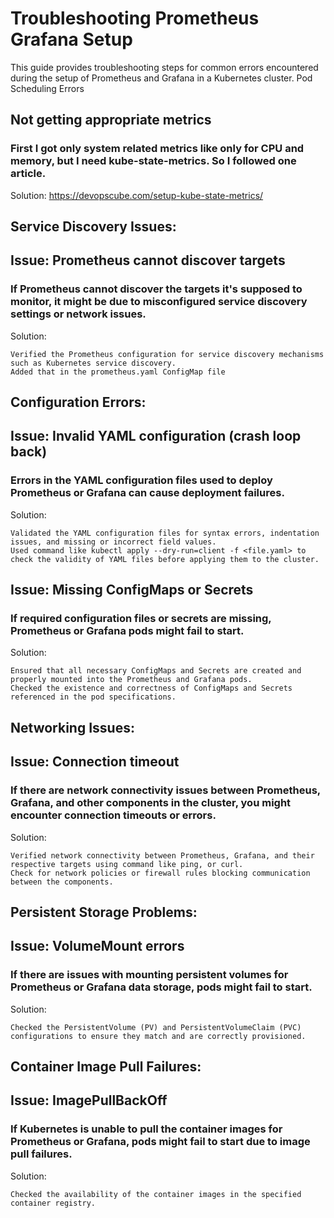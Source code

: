 # Troubleshooting Prometheus Grafana Setup

This guide provides troubleshooting steps for common errors encountered during the setup of Prometheus and Grafana in a Kubernetes cluster.
Pod Scheduling Errors

## Not getting appropriate metrics
### First I got only system related metrics like only for CPU and memory, but I need kube-state-metrics. So I followed one article.

Solution: 
    https://devopscube.com/setup-kube-state-metrics/


## Service Discovery Issues:
## Issue: Prometheus cannot discover targets

### If Prometheus cannot discover the targets it's supposed to monitor, it might be due to misconfigured service discovery settings or network issues.

Solution:

    Verified the Prometheus configuration for service discovery mechanisms such as Kubernetes service discovery.
    Added that in the prometheus.yaml ConfigMap file   
    
## Configuration Errors:
## Issue: Invalid YAML configuration (crash loop back)

### Errors in the YAML configuration files used to deploy Prometheus or Grafana can cause deployment failures.

Solution:

    Validated the YAML configuration files for syntax errors, indentation issues, and missing or incorrect field values.
    Used command like kubectl apply --dry-run=client -f <file.yaml> to check the validity of YAML files before applying them to the cluster.

## Issue: Missing ConfigMaps or Secrets

### If required configuration files or secrets are missing, Prometheus or Grafana pods might fail to start.  

Solution:

    Ensured that all necessary ConfigMaps and Secrets are created and properly mounted into the Prometheus and Grafana pods.
    Checked the existence and correctness of ConfigMaps and Secrets referenced in the pod specifications.

## Networking Issues:
## Issue: Connection timeout

### If there are network connectivity issues between Prometheus, Grafana, and other components in the cluster, you might encounter connection timeouts or errors.

Solution:

    Verified network connectivity between Prometheus, Grafana, and their respective targets using command like ping, or curl.
    Check for network policies or firewall rules blocking communication between the components.
    
## Persistent Storage Problems:
## Issue: VolumeMount errors

### If there are issues with mounting persistent volumes for Prometheus or Grafana data storage, pods might fail to start.

Solution:

    Checked the PersistentVolume (PV) and PersistentVolumeClaim (PVC) configurations to ensure they match and are correctly provisioned.

## Container Image Pull Failures:
## Issue: ImagePullBackOff

### If Kubernetes is unable to pull the container images for Prometheus or Grafana, pods might fail to start due to image pull failures.

Solution:

    Checked the availability of the container images in the specified container registry.
    
